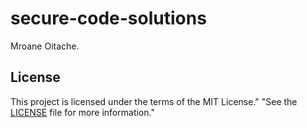# secure-code-solutions


Mroane Oitache. 





































## License
This project is licensed under the terms of the MIT License."
"See the [LICENSE](LICENSE) file for more information."

